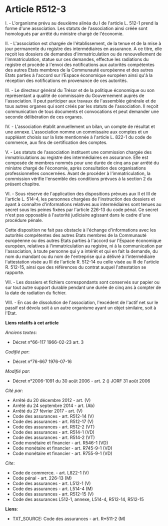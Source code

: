 # Article R512-3

I. - L'organisme prévu au deuxième alinéa du I de l'article L. 512-1 prend la forme d'une association. Les statuts de
l'association ainsi créée sont homologués par arrêté du ministre chargé de l'économie.

II. - L'association est chargée de l'établissement, de la tenue et de la mise à jour permanente du registre des
intermédiaires en assurance. A ce titre, elle reçoit les dossiers de demandes d'immatriculation ou de renouvellement de
l'immatriculation, statue sur ces demandes, effectue les radiations du registre et procède à l'envoi des notifications aux
autorités compétentes des autres Etats membres de la Communauté européenne et des autres Etats parties à l'accord sur
l'Espace économique européen ainsi qu'à la réception des notifications en provenance de ces autorités.

III. - Le directeur général du Trésor et de la politique économique ou son représentant a qualité de commissaire du
Gouvernement auprès de l'association. Il peut participer aux travaux de l'assemblée générale et de tous autres organes qui
sont créés par les statuts de l'association. Il reçoit communication de tous documents et convocations et peut demander une
seconde délibération de ces organes.

IV. - L'association établit annuellement un bilan, un compte de résultat et une annexe. L'association nomme un commissaire
aux comptes et un suppléant choisis sur la liste mentionnée à l'article L. 822-1 du code de commerce, aux fins de
certification des comptes.

V. - Les statuts de l'association instituent une commission chargée des immatriculations au registre des intermédiaires en
assurance. Elle est composée de membres nommés pour une durée de cinq ans par arrêté du ministre chargé de l'économie, après
consultation des organisations professionnelles concernées. Avant de procéder à l'immatriculation, la commission vérifie
l'ensemble des conditions prévues à la section 2 du présent chapitre.

VI. - Sous réserve de l'application des dispositions prévues aux II et III de l'article L. 514-4, les personnes chargées de
l'instruction des dossiers et ayant à connaître d'informations relatives aux intermédiaires sont tenues au secret sous les
peines fixées par l'article 226-13 du code pénal. Ce secret n'est pas opposable à l'autorité judiciaire agissant dans le
cadre d'une procédure pénale.

Cette disposition ne fait pas obstacle à l'échange d'informations avec les autorités compétentes des autres Etats membres de
la Communauté européenne ou des autres Etats parties à l'accord sur l'Espace économique européen, relatives à
l'immatriculation au registre, ni à la communication par l'association, à toute personne qui y a intérêt et qui en fait la
demande, du nom du mandant ou du nom de l'entreprise qui a délivré à l'intermédiaire l'attestation visée au III de l'article
R. 512-14 ou celle visée au III de l'article R. 512-15, ainsi que des références du contrat auquel l'attestation se rapporte.

VII. - Les dossiers et fichiers correspondants sont conservés sur papier ou sur tout autre support durable pendant une durée
de cinq ans à compter de la date de radiation du fichier.

VIII. - En cas de dissolution de l'association, l'excédent de l'actif net sur le passif est dévolu soit à un autre organisme
ayant un objet similaire, soit à l'Etat.

**Liens relatifs à cet article**

_Anciens textes_:

  - Décret n°66-117 1966-02-23 art. 3

_Codifié par_:

  - Décret n°76-667 1976-07-16

_Modifié par_:

  - Décret n°2006-1091 du 30 août 2006 - art. 2 () JORF 31 août 2006

_Cité par_:

  - Arrêté du 20 décembre 2012 - art. (V)
  - Arrêté du 24 septembre 2014 - art. (Ab)
  - Arrêté du 27 février 2017 - art. (V)
  - Code des assurances - art. R512-14 (V)
  - Code des assurances - art. R512-17 (V)
  - Code des assurances - art. R512-2 (VT)
  - Code des assurances - art. R514-1 (VD)
  - Code des assurances - art. R514-2 (VT)
  - Code monétaire et financier - art. R546-1 (VD)
  - Code monétaire et financier - art. R745-9-1 (VD)
  - Code monétaire et financier - art. R755-9-1 (VD)

_Cite_:

  - Code de commerce. - art. L822-1 (V)
  - Code pénal - art. 226-13 (M)
  - Code des assurances - art. L512-1 (V)
  - Code des assurances - art. L514-4 (M)
  - Code des assurances - art. R512-15 (V)
  - Code des assurances L512-1, annexe, L514-4, R512-14, R512-15

**Liens**:

  - TXT_SOURCE: Code des assurances - art. R*511-2 (M)
